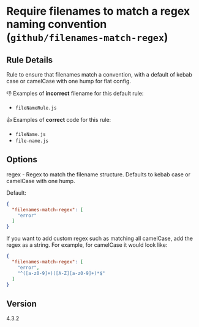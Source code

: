 # Require filenames to match a regex naming convention (`github/filenames-match-regex`)

<!-- end auto-generated rule header -->

## Rule Details

Rule to ensure that filenames match a convention, with a default of kebab case or camelCase with one hump for flat config.

👎 Examples of **incorrect** filename for this default rule:

- `fileNameRule.js`

👍 Examples of **correct** code for this rule:

- `fileName.js`
- `file-name.js`

## Options

regex - Regex to match the filename structure. Defaults to kebab case or camelCase with one hump.

Default:

```json
{
  "filenames-match-regex": [
    "error"
  ]
}
```

If you want to add custom regex such as matching all camelCase, add the regex as a string. For example, for camelCase it would look like:

```json
{
  "filenames-match-regex": [
    "error",
    "^([a-z0-9]+)([A-Z][a-z0-9]+)*$"
  ]
}
```

## Version

4.3.2
